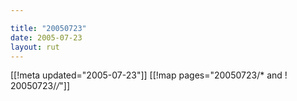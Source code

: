 ```yaml
---

title: "20050723"
date: 2005-07-23
layout: rut
---
```


[[!meta updated="2005-07-23"]]
[[!map pages="20050723/* and ! 20050723/*/*"]]
